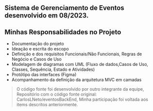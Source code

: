 ## Sistema de Gerenciamento de Eventos desenvolvido em 08/2023.

## Minhas Responsabilidades no Projeto
- Documentação do projeto
- Ideação e escrita do escopo
- Definição e dos requisitos Funcionais/Não Funcionais, Regras de Negócio e Casos de Uso
- Modelagem de diagramas com UML (Fluxo de dados,Casos de Uso, Classes, Sequência, Estado e Atividades)
- Protótipo das interfaces (Figma)
- Acompanhamento da definição da arquitetura MVC em camadas

> O código fonte foi desenvolvido por outro integrante da equipe,
  Repositório com o código fonte original: CarlosLNeto/eventosBackEnd,
  Minha participação foi voltada aos items descritos anteriormente.
